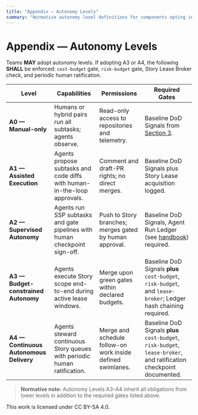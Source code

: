 ```yaml
---
title: "Appendix — Autonomy Levels"
summary: "Normative autonomy level definitions for components opting into A3–A4 operations."
---
```


# Appendix — Autonomy Levels

Teams **MAY** adopt autonomy levels. If adopting A3 or A4, the following **SHALL** be enforced: `cost-budget` gate, `risk-budget` gate, Story Lease Broker check, and periodic human ratification.

| Level | Capabilities | Permissions | Required Gates |
| --- | --- | --- | --- |
| **A0 — Manual-only** | Humans or hybrid pairs run all subtasks; agents observe. | Read-only access to repositories and telemetry. | Baseline DoD Signals from [Section 3](adf-spec-v0.5.0.md#3-change-request-gates). |
| **A1 — Assisted Execution** | Agents propose subtasks and code diffs with human-in-the-loop approvals. | Comment and draft-PR rights; no direct merges. | Baseline DoD Signals plus Story Lease acquisition logged. |
| **A2 — Supervised Autonomy** | Agents run SSP subtasks and gate pipelines with human checkpoint sign-off. | Push to Story branches; merges gated by human approval. | Baseline DoD Signals, Agent Run Ledger (see [handbook](../handbook/evidence-bundle.md#agent-run-ledger)) required. |
| **A3 — Budget-constrained Autonomy** | Agents execute Story scope end-to-end during active lease windows. | Merge upon green gates within declared budgets. | Baseline DoD Signals **plus** `cost-budget`, `risk-budget`, and `lease-broker`; Ledger hash chaining required. |
| **A4 — Continuous Autonomous Delivery** | Agents steward continuous Story queues with periodic human ratification. | Merge and schedule follow-on work inside defined swimlanes. | Baseline DoD Signals **plus** `cost-budget`, `risk-budget`, `lease-broker`, and ratification checkpoint documented. |

> **Normative note:** Autonomy Levels A3–A4 inherit all obligations from lower levels in addition to the required gates listed above.

This work is licensed under CC BY-SA 4.0.

